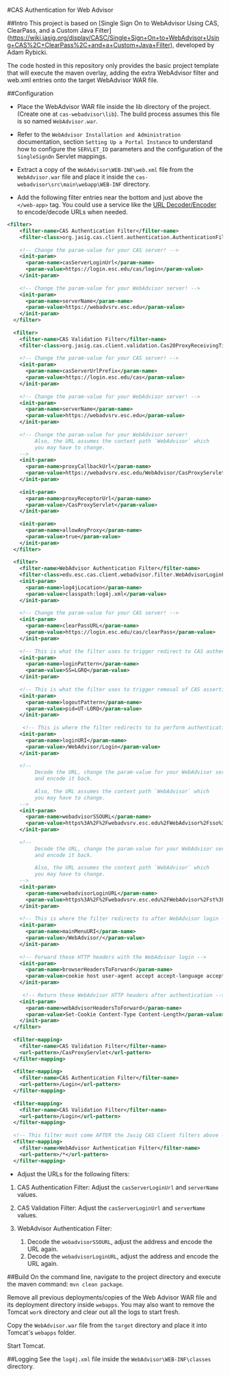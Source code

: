 #CAS Authentication for Web Advisor

##Intro
This project is based on [Single Sign On to WebAdvisor Using CAS, ClearPass, and a Custom Java Filter]
(https://wiki.jasig.org/display/CASC/Single+Sign+On+to+WebAdvisor+Using+CAS%2C+ClearPass%2C+and+a+Custom+Java+Filter), 
developed by Adam Rybicki. 

The code hosted in this repository only provides the basic project template that will execute the maven 
overlay, adding the extra WebAdvisor filter and web.xml entries onto the target WebAdvisor WAR file. 

##Configuration
* Place the WebAdvisor WAR file inside the lib directory of the project. (Create one at `cas-webadvisor\lib`).
The build process assumes this file is so named `WebAdvisor.war`. 

* Refer to the `WebAdvisor Installation and Administration` documentation, section `Setting Up a Portal Instance` to understand how to configure the `SERVLET_ID` parameters and the configuration of the `SingleSignOn` Servlet mappings.

* Extract a copy of the `WebAdvisor\WEB-INF\web.xml` file from the `WebAdvisor.war` file and place it inside the 
`cas-webadvisor\src\main\webapp\WEB-INF` directory. 

* Add the following filter entries near the bottom and just above the `</web-app>` tag. You could use a service like the
[URL Decoder/Encoder](http://meyerweb.com/eric/tools/dencoder/) to encode/decode URLs when needed.

```xml
<filter>
    <filter-name>CAS Authentication Filter</filter-name>
    <filter-class>org.jasig.cas.client.authentication.AuthenticationFilter</filter-class>
    
    <!-- Change the param-value for your CAS server! -->
    <init-param>
      <param-name>casServerLoginUrl</param-name>
      <param-value>https://login.esc.edu/cas/login</param-value>
    </init-param>
    
    <!-- Change the param-value for your WebAdvisor server! -->
    <init-param>
      <param-name>serverName</param-name>
      <param-value>https://webadvsrv.esc.edu</param-value>
    </init-param>
  </filter>
   
  <filter>
    <filter-name>CAS Validation Filter</filter-name>
    <filter-class>org.jasig.cas.client.validation.Cas20ProxyReceivingTicketValidationFilter</filter-class>
    
    <!-- Change the param-value for your CAS server! -->
    <init-param>
      <param-name>casServerUrlPrefix</param-name>
      <param-value>https://login.esc.edu/cas</param-value>
    </init-param>
    
    <!-- Change the param-value for your WebAdvisor server! -->
    <init-param>
      <param-name>serverName</param-name>
      <param-value>https://webadvsrv.esc.edu</param-value>
    </init-param>
    
    <!-- Change the param-value for your WebAdvisor server! 
         Also, the URL assumes the context path `WebAdvisor` which
         you may have to change.
    -->
    <init-param>
      <param-name>proxyCallbackUrl</param-name>
      <param-value>https://webadvsrv.esc.edu/WebAdvisor/CasProxyServlet</param-value>
    </init-param>
    
    <init-param>
      <param-name>proxyReceptorUrl</param-name>
      <param-value>/CasProxyServlet</param-value>
    </init-param>
    
    <init-param>
      <param-name>allowAnyProxy</param-name>
      <param-value>true</param-value>
    </init-param>
  </filter>
   
  <filter>
    <filter-name>WebAdvisor Authentication Filter</filter-name>
    <filter-class>edu.esc.cas.client.webadvisor.filter.WebAdvisorLoginFilter</filter-class>
    <init-param>
      <param-name>log4jLocation</param-name>
      <param-value>classpath:log4j.xml</param-value>
    </init-param>
    
    <!-- Change the param-value for your CAS server! -->
    <init-param>
      <param-name>clearPassURL</param-name>
      <param-value>https://login.esc.edu/cas/clearPass</param-value>
    </init-param>
    
    <!-- This is what the filter uses to trigger redirect to CAS authentication -->
    <init-param>
      <param-name>loginPattern</param-name>
      <param-value>SS=LGRQ</param-value>  
    </init-param>
    
    <!-- This is what the filter uses to trigger removal of CAS assertion -->
    <init-param>
      <param-name>logoutPattern</param-name>
      <param-value>pid=UT-LORQ</param-value>  
    </init-param>
    
     <!-- This is where the filter redirects to to perform authentication -->
    <init-param>
      <param-name>loginURI</param-name>
      <param-value>/WebAdvisor/Login</param-value> 
    </init-param>
    
    <!-- 
         Decode the URL, change the param-value for your WebAdvisor server!
         and encode it back. 
         
         Also, the URL assumes the context path `WebAdvisor` which
         you may have to change.
    -->
    <init-param>
      <param-name>webadvisorSSOURL</param-name>
      <param-value>https%3A%2F%2Fwebadvsrv.esc.edu%2FWebAdvisor%2Fsso%3FCONSTITUENCY%3DWBST%26type%3DP%26pid%3DST-XWESTGRADE</param-value>  <!-- This is the endpoint to which the request for user's SSO token will be sent -->
    </init-param>
    
    <!-- 
         Decode the URL, change the param-value for your WebAdvisor server!
         and encode it back. 
         
         Also, the URL assumes the context path `WebAdvisor` which
         you may have to change.
    -->
    <init-param>
      <param-name>webadvisorLoginURL</param-name>
      <param-value>https%3A%2F%2Fwebadvsrv.esc.edu%2FWebAdvisor%2Fst%3FCONSTITUENCY%3DWBST%26type%3DP%26pid%3DST-XWESTGRADE</param-value>  <!-- This is where the SSO token will be sent for authentication -->
    </init-param>
    
    <!-- This is where the filter redirects to after WebAdvisor login -->
    <init-param>
      <param-name>mainMenuURI</param-name>
      <param-value>/WebAdvisor/</param-value>  
    </init-param>
    
    <!-- Forward these HTTP headers with the WebAdvisor login -->
    <init-param>
      <param-name>browserHeadersToForward</param-name>  
      <param-value>cookie host user-agent accept accept-language accept-encoding accept-charset</param-value>
    </init-param>
    
     <!-- Return these WebAdvisor HTTP headers after authentication -->
    <init-param>
      <param-name>webAdvisorHeadersToForward</param-name> 
      <param-value>Set-Cookie Content-Type Content-Length</param-value>
    </init-param>
  </filter>
   
  <filter-mapping>
    <filter-name>CAS Validation Filter</filter-name>
    <url-pattern>/CasProxyServlet</url-pattern>
  </filter-mapping>
 
  <filter-mapping>
    <filter-name>CAS Authentication Filter</filter-name>
    <url-pattern>/Login</url-pattern>
  </filter-mapping>
   
  <filter-mapping>
    <filter-name>CAS Validation Filter</filter-name>
    <url-pattern>/Login</url-pattern>
  </filter-mapping>
   
  <!-- This filter must come AFTER the Jasig CAS Client filters above --> 
  <filter-mapping>
    <filter-name>WebAdvisor Authentication Filter</filter-name>  
    <url-pattern>/*</url-pattern>
  </filter-mapping>

```

* Adjust the URLs for the following filters:

1. CAS Authentication Filter: Adjust the `casServerLoginUrl` and `serverName` values.

2. CAS Validation Filter: Adjust the `casServerLoginUrl` and `serverName` values.

3. WebAdvisor Authentication Filter: 
    1. Decode the `webadvisorSSOURL`, adjust the address and encode the URL again.
    2. Decode the `webadvisorLoginURL`, adjust the address and encode the URL again.


##Build
On the command line, navigate to the project directory and execute the maven command: `mvn clean package`.

Remove all previous deployments/copies of the Web Advisor WAR file and its deployment directory inside `webapps`. You
may also want to remove the Tomcat `work` directory and clear out all the logs to start fresh. 

Copy the `WebAdvisor.war` file from the `target` directory and place it into Tomcat's `webapps` folder.

Start Tomcat. 

##Logging
See the `log4j.xml` file inside the  `WebAdvisor\WEB-INF\classes` directory.
